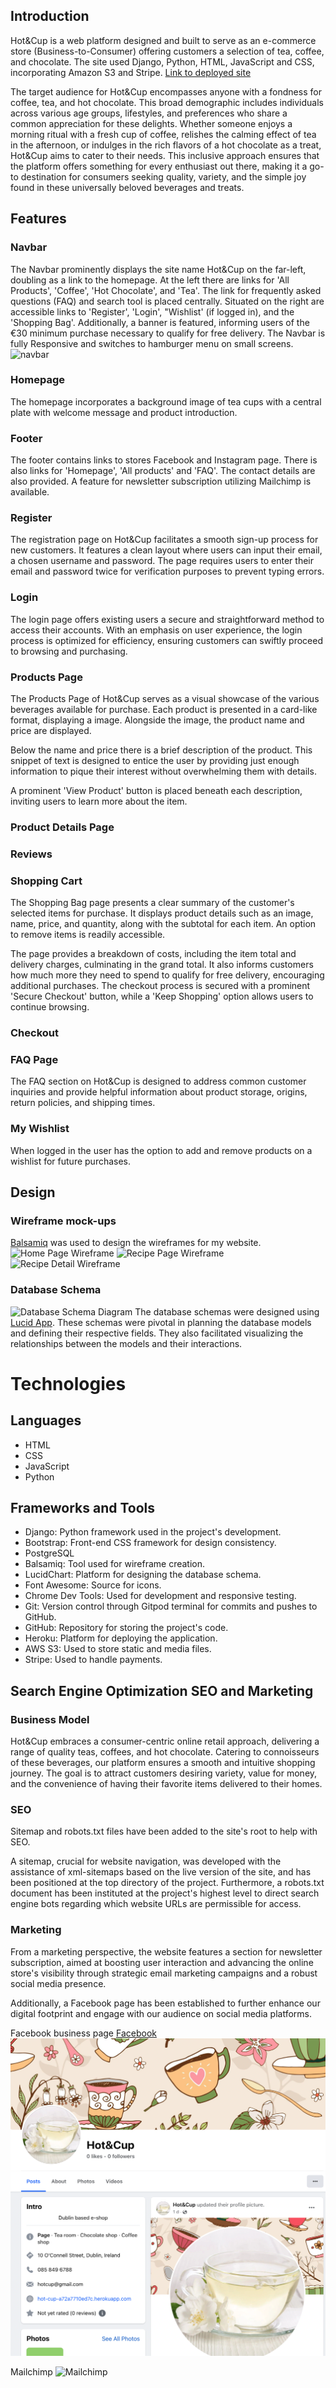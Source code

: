 ## Introduction
Hot&Cup is a web platform designed and built to serve as an e-commerce store (Business-to-Consumer) offering customers a selection of tea, coffee, and chocolate. The site used Django, Python, HTML, JavaScript and CSS, incorporating Amazon S3 and Stripe. [Link to deployed site](https://hot-cup-a72a7710ed7c.herokuapp.com/)

The target audience for Hot&Cup encompasses anyone with a fondness for coffee, tea, and hot chocolate. This broad demographic includes individuals across various age groups, lifestyles, and preferences who share a common appreciation for these delights. Whether someone enjoys a morning ritual with a fresh cup of coffee, relishes the calming effect of tea in the afternoon, or indulges in the rich flavors of a hot chocolate as a treat, Hot&Cup aims to cater to their needs. This inclusive approach ensures that the platform offers something for every enthusiast out there, making it a go-to destination for consumers seeking quality, variety, and the simple joy found in these universally beloved beverages and treats.

## Features
### Navbar
The Navbar prominently displays the site name Hot&Cup on the far-left, doubling as a link to the homepage. At the left there are links for 'All Products', 'Coffee', 'Hot Chocolate', and 'Tea'. The link for frequently asked questions (FAQ) and search tool is placed centrally.  Situated on the right are accessible links to 'Register', 'Login', "Wishlist' (if logged in), and the 'Shopping Bag'. Additionally, a banner is featured, informing users of the €30 minimum purchase necessary to qualify for free delivery. The Navbar is fully Responsive and switches to hamburger menu on small screens.
![navbar]()

### Homepage
The homepage incorporates a background image of tea cups with a central plate with welcome message and product introduction.

### Footer
The footer contains links to stores Facebook and Instagram page. There is also links for 'Homepage', 'All products' and 'FAQ'. The contact details are also provided. A feature for newsletter subscription utilizing Mailchimp is available.

### Register
The registration page on Hot&Cup facilitates a smooth sign-up process for new customers. It features a clean layout where users can input their email, a chosen username and password. The page requires users to enter their email and password twice for verification purposes to prevent typing errors.

### Login
The login page offers existing users a secure and straightforward method to access their accounts. With an emphasis on user experience, the login process is optimized for efficiency, ensuring customers can swiftly proceed to browsing and purchasing.

### Products Page
The Products Page of Hot&Cup serves as a visual showcase of the various beverages available for purchase. Each product is presented in a card-like format, displaying a image. Alongside the image, the product name and price are displayed. 

Below the name and price there is a brief description of the product. This snippet of text is designed to entice the user by providing just enough information to pique their interest without overwhelming them with details.

A prominent 'View Product' button is placed beneath each description, inviting users to learn more about the item.

### Product Details Page
<!-- The Product Details Page showcases the product image and essential information for the selected item. The product name and price is immediately visible, and a succinct description is provided.

Customers can select the product weight from a dropdown menu and also adjust the desired quantity. Prominent 'Add to Bag' and 'Keep Shopping' buttons facilitate the purchasing process, while an 'Add to Wishlist' option allows for future purchases.

When logged in an interactive review section invites customer engagement, enabling them to post and read reviews, fostering an informed community of shoppers.

The page's design ensures a smooth and efficient shopping experience, aligned with Hot&Cup's brand and user experience standards. -->

### Reviews
<!-- Hot&Cup values customer feedback, and the reviews feature enables users to post their opinions and experiences with products. These reviews help other customers make informed decisions and contribute to the platform's trustworthiness. Reviews can only be posted by a registered and logged in user. -->

### Shopping Cart
The Shopping Bag page presents a clear summary of the customer's selected items for purchase. It displays product details such as an image, name, price, and quantity, along with the subtotal for each item. An option to remove items is readily accessible.

The page provides a breakdown of costs, including the item total and delivery charges, culminating in the grand total. It also informs customers how much more they need to spend to qualify for free delivery, encouraging additional purchases. The checkout process is secured with a prominent 'Secure Checkout' button, while a 'Keep Shopping' option allows users to continue browsing.

### Checkout
<!-- The checkout process is streamlined for efficiency, with clear steps and secure payment options. Integration with Stripe allows for a variety of payment methods, ensuring a smooth transaction process. -->

<!-- ### Profile
The user is invited to enter name, phone Number, street address, town or city, county, postcode and country -->

### FAQ Page
The FAQ section on Hot&Cup is designed to address common customer inquiries and provide helpful information about product storage, origins, return policies, and shipping times.

### My Wishlist
When logged in the user has the option to add and remove products on a wishlist for future purchases.

## Design
<!-- Colour Scheme

The website has a simple, elegant look that feels cozy and stylish at the same time. I use a mix of down-to-earth and soft, calming colors to make our visitors feel welcome and at ease. I keep the colors consistent throughout the site:

--primary-green: #a5d9a5; A soothing pastel green that brings a touch of nature and tranquility.
--rich-brown: #63453d; A deep, warm brown that provides depth and solidity.
--cream: #f2e8c5; A light, creamy hue that offers a soft background for our content.
--sky-blue: #c5d7f2; A light blue that evokes the openness and calm of the sky.
--accent-pink: #f0bc00; A vibrant pink that adds a playful pop of color.
--neutral-grey: #938c8c; A muted grey for balanced typography and subtle accents.
Secondary colors used sparingly across the website to enhance the visual experience include:

#cdc8c8: A dusty rose for highlighting important elements.
#333: A classic dark grey for strong contrast in texts.
#ff7a7a: A soft red for calls to action and interactive elements.
#0d0d0d: A solid black used mainly in text for readability.
#888 and #97908e: Shades of grey for secondary text and borders.
#eeebe3 and #8f8f8f: Variations of light grey used in backgrounds and to delineate areas.
#dc3545: A bold red to draw attention and provide visual cues.
#aab7c4 and #c7dbd2: Cool blues and greens for a refreshing touch.
The color scheme was chosen to reflect our brand's values and to ensure a visually engaging and comfortable browsing experience. -->

<!-- #### Main Color Scheme

Navigation bar grey: 

Main background: 

Button: 

Footer background:

Login card: -->

### Wireframe mock-ups

[Balsamiq](https://balsamiq.com/) was used to design the wireframes for my website.
![Home Page Wireframe]()
![Recipe Page Wireframe]()
![Recipe Detail Wireframe]()


### Database Schema
![Database Schema Diagram]()
The database schemas were designed using [Lucid App](https://lucid.app/). These schemas were pivotal in planning the database models and defining their respective fields. They also facilitated visualizing the relationships between the models and their interactions. 



<!-- ## UX

## Agile Development
The project applied Agile Methodology on GitHub for planning and execution. User Stories were established as GitHub issues clearly outlining their purposes.

Additionally, 5 Epics were initiated and expanded into ? User Stories. Each of these stories was also assigned story points based on their complexity. The specifics of each epic, along with their corresponding user stories, can be located within the project's kanban board
[here](https://github.com/users/nataliatesarova/projects/17/views/1). -->

<!-- ## Epics and user stories

The following Epic and user stories were completed. The MoSCoW prioritization was used to categorize the user story tasks into Must Have, Should Have, Could Have, and Won't Have. Must Haves are critical, Should Haves are important, Could Haves are desirable, and Won't Haves are excluded for now. This categorization helps focus on crucial tasks first, ensuring project success while allowing flexibility for less critical items.

### Epic 1:

### Epic 2:

### Epic 3:

### Epic 4:

### Epic 5:

## Future features

# Testing

## Validator

HTML:
![W3C validator]()

CSS:
![Jigsaw validator]()

Code Institute Python Linter:
![Python Linter]()

JShint validator: was used for validation to ensure no JavaScript errors.
![JShint validator]()

## Testing of user stories -->

<!-- # Bugs -->

# Technologies
## Languages

- HTML
- CSS
- JavaScript
- Python

## Frameworks and Tools

- Django: Python framework used in the project's development.
- Bootstrap: Front-end CSS framework for design consistency.
- PostgreSQL
- Balsamiq: Tool used for wireframe creation.
- LucidChart: Platform for designing the database schema.
- Font Awesome: Source for icons.
- Chrome Dev Tools: Used for development and responsive testing.
- Git: Version control through Gitpod terminal for commits and pushes to GitHub.
- GitHub: Repository for storing the project's code.
- Heroku: Platform for deploying the application.
- AWS S3: Used to store static and media files.
- Stripe: Used to handle payments.

## Search Engine Optimization SEO and Marketing

### Business Model

Hot&Cup embraces a consumer-centric online retail approach, delivering a range of quality teas, coffees, and hot chocolate. Catering to connoisseurs of these beverages, our platform ensures a smooth and intuitive shopping journey. The goal is to attract customers desiring variety, value for money, and the convenience of having their favorite items delivered to their homes.

### SEO

Sitemap and robots.txt files have been added to the site's root to help with SEO.

A sitemap, crucial for website navigation, was developed with the assistance of xml-sitemaps based on the live version of the site, and has been positioned at the top directory of the project. Furthermore, a robots.txt document has been instituted at the project's highest level to direct search engine bots regarding which website URLs are permissible for access.

### Marketing

From a marketing perspective, the website features a section for newsletter subscription, aimed at boosting user interaction and advancing the online store's visibility through strategic email marketing campaigns and a robust social media presence.

Additionally, a Facebook page has been established to further enhance our digital footprint and engage with our audience on social media platforms.

Facebook business page [Facebook](https://www.facebook.com/profile.php?id=61556575922935)
![Facebook business page](assets/Facebook.png)

Mailchimp
![Mailchimp]()

<!-- # Deployment

Live Deployment: Find the application deployed on [Heroku](https://hot-cup-a72a7710ed7c.herokuapp.com/). -->


<!-- # Credits and Acknowledgments

I would like to thank my mentor Rory Sheridan and all the tutors, teachers and student colleagues for help and advice on the project. -->